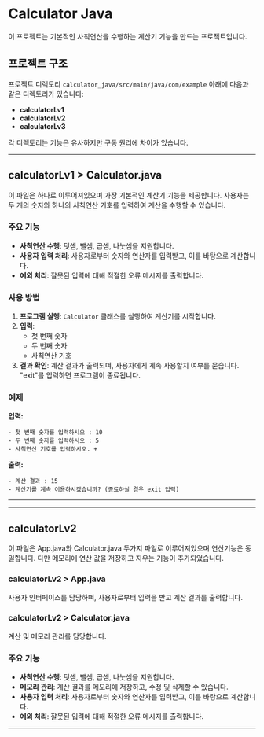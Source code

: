 # Calculator Java

이 프로젝트는 기본적인 사칙연산을 수행하는 계산기 기능을 만드는 프로젝트입니다.

## 프로젝트 구조

프로젝트 디렉토리 `calculator_java/src/main/java/com/example` 아래에 다음과 같은 디렉토리가 있습니다:

- **calculatorLv1**
- **calculatorLv2**
- **calculatorLv3**

각 디렉토리는 기능은 유사하지만 구동 원리에 차이가 있습니다.

---

## calculatorLv1 > Calculator.java

이 파일은 하나로 이루어져있으며 가장 기본적인 계산기 기능을 제공합니다. 사용자는 두 개의 숫자와 하나의 사칙연산 기호를 입력하여 계산을 수행할 수 있습니다.

### 주요 기능

- **사칙연산 수행**: 덧셈, 뺄셈, 곱셈, 나눗셈을 지원합니다.
- **사용자 입력 처리**: 사용자로부터 숫자와 연산자를 입력받고, 이를 바탕으로 계산합니다.
- **예외 처리**: 잘못된 입력에 대해 적절한 오류 메시지를 출력합니다.

### 사용 방법

1. **프로그램 실행**: `Calculator` 클래스를 실행하여 계산기를 시작합니다.
2. **입력**: 
   - 첫 번째 숫자
   - 두 번째 숫자
   - 사칙연산 기호
3. **결과 확인**: 계산 결과가 출력되며, 사용자에게 계속 사용할지 여부를 묻습니다. "exit"를 입력하면 프로그램이 종료됩니다.

### 예제

**입력:**
```
- 첫 번째 숫자를 입력하시오 : 10
- 두 번째 숫자를 입력하시오 : 5
- 사칙연산 기호를 입력하시오. +
```


**출력:**
```
- 계산 결과 : 15
- 계산기를 계속 이용하시겠습니까? (종료하실 경우 exit 입력)
```
---

---
## calculatorLv2
이 파일은 App.java와 Calculator.java 두가지 파일로 이루어져있으며 연산기능은 동일합니다.
다만 메모리에 연산 값을 저장하고 지우는 기능이 추가되었습니다.

### calculatorLv2 > App.java
사용자 인터페이스를 담당하며, 사용자로부터 입력을 받고 계산 결과를 출력합니다.

### calculatorLv2 > Calculator.java
계산 및 메모리 관리를 담당합니다.

### 주요 기능

- **사칙연산 수행**: 덧셈, 뺄셈, 곱셈, 나눗셈을 지원합니다.
- **메모리 관리**: 계산 결과를 메모리에 저장하고, 수정 및 삭제할 수 있습니다.
- **사용자 입력 처리**: 사용자로부터 숫자와 연산자를 입력받고, 이를 바탕으로 계산합니다.
- **예외 처리**: 잘못된 입력에 대해 적절한 오류 메시지를 출력합니다.

---


